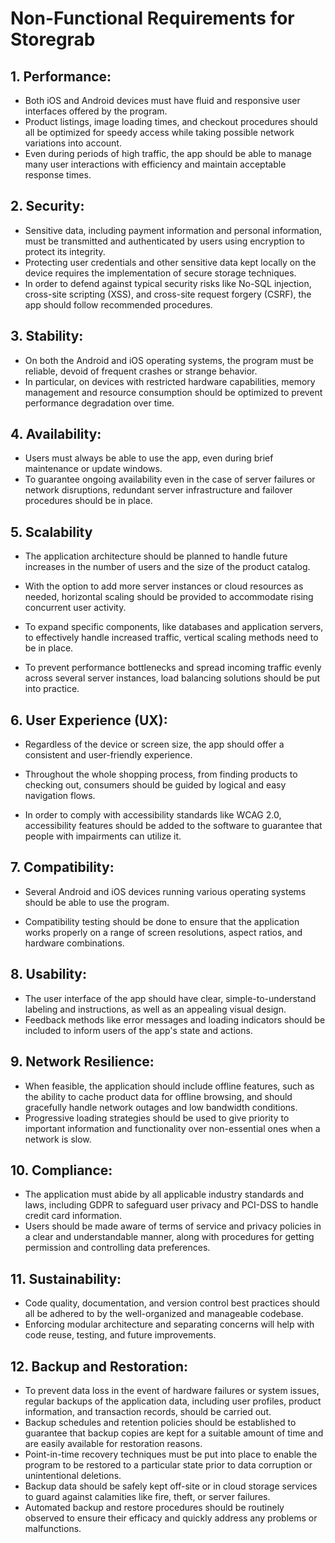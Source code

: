 # Non-Functional Requirements for Storegrab

## 1. Performance:

- Both iOS and Android devices must have fluid and responsive user interfaces offered by the program.
- Product listings, image loading times, and checkout procedures should all be optimized for speedy access while taking possible network variations into account.
- Even during periods of high traffic, the app should be able to manage many user interactions with efficiency and maintain acceptable response times.

## 2. Security:

- Sensitive data, including payment information and personal information, must be transmitted and authenticated by users using encryption to protect its integrity.
- Protecting user credentials and other sensitive data kept locally on the device requires the implementation of secure storage techniques.
- In order to defend against typical security risks like No-SQL injection, cross-site scripting (XSS), and cross-site request forgery (CSRF), the app should follow recommended procedures.

## 3. Stability:

- On both the Android and iOS operating systems, the program must be reliable, devoid of frequent crashes or strange behavior.
- In particular, on devices with restricted hardware capabilities, memory management and resource consumption should be optimized to prevent performance degradation over time.

## 4. Availability:

- Users must always be able to use the app, even during brief maintenance or update windows.
- To guarantee ongoing availability even in the case of server failures or network disruptions, redundant server infrastructure and failover procedures should be in place.


##  5. Scalability
 
- The application architecture should be planned to handle future increases in the number of users and the size of the product catalog.

- With the option to add more server instances or cloud resources as needed, horizontal scaling should be provided to accommodate rising concurrent user activity.

- To expand specific components, like databases and application servers, to effectively handle increased traffic, vertical scaling methods need to be in place.

- To prevent performance bottlenecks and spread incoming traffic evenly across several server instances, load balancing solutions should be put into practice.


## 6. User Experience (UX):
 
- Regardless of the device or screen size, the app should offer a consistent and user-friendly experience.
  
- Throughout the whole shopping process, from finding products to checking out, consumers should be guided by logical and easy navigation flows.
  
- In order to comply with accessibility standards like WCAG 2.0, accessibility features should be added to the software to guarantee that people with impairments can utilize it.
  

## 7. Compatibility:

- Several Android and iOS devices running various operating systems should be able to use the program.
  
- Compatibility testing should be done to ensure that the application works properly on a range of screen resolutions, aspect ratios, and hardware combinations.


## 8. Usability:
 
- The user interface of the app should have clear, simple-to-understand labeling and instructions, as well as an appealing visual design.
- Feedback methods like error messages and loading indicators should be included to inform users of the app's state and actions.

## 9. Network Resilience:
 
- When feasible, the application should include offline features, such as the ability to cache product data for offline browsing, and should gracefully handle network outages and low bandwidth conditions.
- Progressive loading strategies should be used to give priority to important information and functionality over non-essential ones when a network is slow.

## 10. Compliance:
 
- The application must abide by all applicable industry standards and laws, including GDPR to safeguard user privacy and PCI-DSS to handle credit card information.
- Users should be made aware of terms of service and privacy policies in a clear and understandable manner, along with procedures for getting permission and controlling data preferences.

## 11. Sustainability:
 
- Code quality, documentation, and version control best practices should all be adhered to by the well-organized and manageable codebase.
- Enforcing modular architecture and separating concerns will help with code reuse, testing, and future improvements.

## 12. Backup and Restoration:

- To prevent data loss in the event of hardware failures or system issues, regular backups of the application data, including user profiles, product information, and transaction records, should be carried out.
- Backup schedules and retention policies should be established to guarantee that backup copies are kept for a suitable amount of time and are easily available for restoration reasons.
- Point-in-time recovery techniques must be put into place to enable the program to be restored to a particular state prior to data corruption or unintentional deletions.
- Backup data should be safely kept off-site or in cloud storage services to guard against calamities like fire, theft, or server failures.
- Automated backup and restore procedures should be routinely observed to ensure their efficacy and quickly address any problems or malfunctions.
